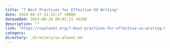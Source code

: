 ```yaml
---
title: "7 Best Practices for Effective UX Writing"
date: 2024-08-27 11:12:17 +0000
dateadded: 2024-08-28 00:01:21 +0100
description: ""
link: "https://uxplanet.org/7-best-practices-for-effective-ux-writing-01570fee7e5d?source=rss----819cc2aaeee0---4"
category:
directory: _directory/ux-planet.md
---
```

